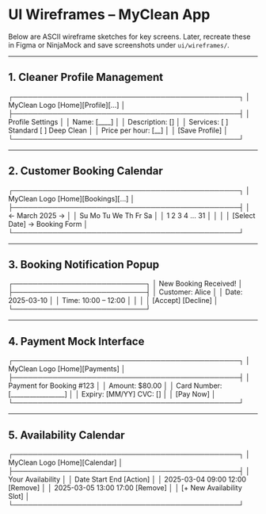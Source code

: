 # UI Wireframes – MyClean App

Below are ASCII wireframe sketches for key screens. Later, recreate these in Figma or NinjaMock and save screenshots under `ui/wireframes/`.

---

## 1. Cleaner Profile Management
┌──────────────────────────────────────────────┐
│ MyClean Logo [Home][Profile][…] │
├──────────────────────────────────────────────┤
│ Profile Settings │
│ Name: [____] │
│ Description: [] │
│ Services: [ ] Standard [ ] Deep Clean │
│ Price per hour: [__] │
│ [Save Profile] │
└──────────────────────────────────────────────┘

---

## 2. Customer Booking Calendar
┌──────────────────────────────────────────────┐
│ MyClean Logo [Home][Bookings][…] │
├──────────────────────────────────────────────┤
│ ← March 2025 → │
│ Su Mo Tu We Th Fr Sa │
│ 1 2 3 4 … 31 │
│ │
│ [Select Date] → Booking Form │
└──────────────────────────────────────────────┘

---

## 3. Booking Notification Popup
┌───────────────────────────┐
│ New Booking Received! │
├───────────────────────────┤
│ Customer: Alice │
│ Date: 2025-03-10 │
│ Time: 10:00 – 12:00 │
│ │
│ [Accept] [Decline] │
└───────────────────────────┘

---

## 4. Payment Mock Interface
┌──────────────────────────────────────────────┐
│ MyClean Logo [Home][Payments] │
├──────────────────────────────────────────────┤
│ Payment for Booking #123 │
│ Amount: $80.00 │
│ Card Number: [_________________] │
│ Expiry: [MM/YY] CVC: [] │
│ [Pay Now] │
└──────────────────────────────────────────────┘

---

## 5. Availability Calendar
┌──────────────────────────────────────────────┐
│ MyClean Logo [Home][Calendar] │
├──────────────────────────────────────────────┤
│ Your Availability │
│ Date Start End [Action] │
│ 2025-03-04 09:00 12:00 [Remove] │
│ 2025-03-05 13:00 17:00 [Remove] │
│ [+ New Availability Slot] │
└──────────────────────────────────────────────┘
